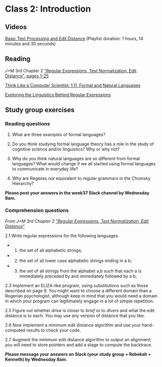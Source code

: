 Class 2: Introduction
============

## Videos 
[Basic Text Processing and Edit Distance](https://www.youtube.com/watch?v=808M7q8QX0E&list=PLaZQkZp6WhWy4_bClrW9EGQKnUUD9yp8V)
(Playlist duration: 1 hours, 14 minutes and 30 seconds) 

## Reading 
J+M 3rd Chapter 2 ["Regular Expressions, Text Normalization, Edit Distance", pages 1-25](https://web.stanford.edu/~jurafsky/slp3/2.pdf) 

[Think Like a Computer Scientist: 1.11. Formal and Natural Languages](https://runestone.academy/runestone/books/published/thinkcspy/GeneralIntro/FormalandNaturalLanguages.html) 

[Exploring the Linguistics Behind Regular Expressions](https://www.freecodecamp.org/news/exploring-the-linguistics-behind-regular-expressions-596fab41146/#:~:text=The%20difference%20between%20regular%20expressions,over%20time%20without%20human%20premeditation.)


## Study group exercises

### Reading questions

1. What are three examples of formal languages? 

2. Do you think studying formal language theory has a role in the study of cognitive science and/or linguistics? Why or why not? 

3. Why do you think natural languages are so different from formal languages? What would change if we all started using formal languages to communicate in everyday life? 

4. Why are Regexes *not* equivalent to regular grammars in the Chomsky Hierarchy? 

**Please post your answers in the week37 Slack channel by Wednesday 8am.** 

### Comprehension questions 
*From J+M 3rd Chapter 2 ["Regular Expressions, Text Normalization, Edit Distance"](https://web.stanford.edu/~jurafsky/slp3/2.pdf)*

2.1 Write regular expressions for the following languages.
* 1. 	the set of all alphabetic strings;

* 2.	the set of all lower case alphabetic strings ending in a b;

* 3. 	the set of all strings from the alphabet a,b such that each a is immediately preceded by and immediately followed by a b;

2.3 Implement an ELIZA-like program, using substitutions such as those described
on page 9. You might want to choose a different domain than a Rogerian psychologist, although keep in mind that you would need a domain in which your
program can legitimately engage in a lot of simple repetition.

2.5 Figure out whether *drive* is closer to *brief* or to *divers* and what the edit distance is to each. You may use any version of distance that you like.

2.6 Now implement a minimum edit distance algorithm and use your hand-computed
results to check your code.

2.7 Augment the minimum edit distance algorithm to output an alignment; you
will need to store pointers and add a stage to compute the backtrace.

**Please message your answers on Slack (your study group + Rebekah + Kenneth) by Wednesday 8am.** 

